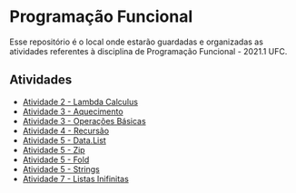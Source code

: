 # Programação Funcional

Esse repositório é o local onde estarão guardadas e organizadas as atividades referentes à disciplina de Programação Funcional - 2021.1 UFC.

## Atividades []()

- [Atividade 2 - Lambda Calculus](https://github.com/guilhermegirao/programacao-funcional/tree/main/atividade-2)
- [Atividade 3 - Aquecimento](https://github.com/guilhermegirao/programacao-funcional/tree/main/atividade-3/modulo-3)
- [Atividade 3 - Operações Básicas](https://github.com/guilhermegirao/programacao-funcional/tree/main/atividade-3/modulo-4)
- [Atividade 4 - Recursão](https://github.com/guilhermegirao/programacao-funcional/tree/main/atividade-4)
- [Atividade 5 - Data.List](https://github.com/guilhermegirao/programacao-funcional/tree/main/atividade-5/modulo-6)
- [Atividade 5 - Zip](https://github.com/guilhermegirao/programacao-funcional/tree/main/atividade-5/modulo-7)
- [Atividade 5 - Fold](https://github.com/guilhermegirao/programacao-funcional/tree/main/atividade-5/modulo-8)
- [Atividade 5 - Strings](https://github.com/guilhermegirao/programacao-funcional/tree/main/atividade-5/modulo-9)
- [Atividade 7 - Listas Inifinitas](https://github.com/guilhermegirao/programacao-funcional/tree/main/atividade-7)
<!-- - [Atividade ? - Math](https://github.com/guilhermegirao/programacao-funcional/tree/main/outros/modulo-10)
- [Atividade ? - Ordenação](https://github.com/guilhermegirao/programacao-funcional/tree/main/outros/modulo-11) -->
